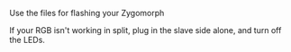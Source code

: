 Use the files for flashing your Zygomorph

If your RGB isn't working in split, plug in the slave side alone, and turn off the LEDs.